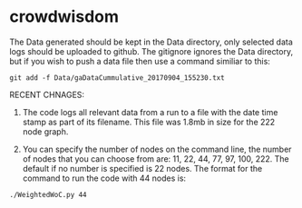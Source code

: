 # crowdwisdom

The Data generated should be kept in the Data directory, only selected data logs 
should be uploaded to github. The gitignore ignores the Data directory, but if you 
wish to push a data file then use a command similiar to this: 

`git add -f Data/gaDataCummulative_20170904_155230.txt`

RECENT CHNAGES:
1. The code logs all relevant data from a run to a file with the date time 
stamp as part of its filename. This file was 1.8mb in size for the 222 node graph.

2. You can specify the number of nodes on the command line, the number of nodes that
you can choose from are: 11, 22, 44, 77, 97, 100, 222. The default if no number is 
specified is 22 nodes. The format for the command to run the code with 44 nodes is:

`./WeightedWoC.py 44`



